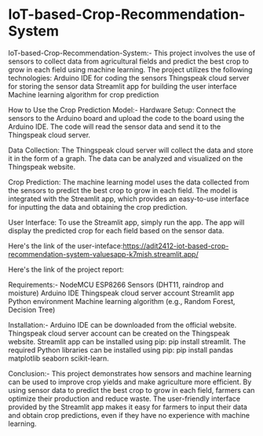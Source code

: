 # IoT-based-Crop-Recommendation-System

IoT-based-Crop-Recommendation-System:- This project involves the use of sensors to collect data from agricultural fields and predict the best crop to grow in each field using machine learning. The project utilizes the following technologies: Arduino IDE for coding the sensors Thingspeak cloud server for storing the sensor data Streamlit app for building the user interface Machine learning algorithm for crop prediction

How to Use the Crop Prediction Model:- 
Hardware Setup: Connect the sensors to the Arduino board and upload the code to the board using the Arduino IDE. The code will read the sensor data and send it to the Thingspeak cloud server.

Data Collection: The Thingspeak cloud server will collect the data and store it in the form of a graph. The data can be analyzed and visualized on the Thingspeak website.

Crop Prediction: The machine learning model uses the data collected from the sensors to predict the best crop to grow in each field. The model is integrated with the Streamlit app, which provides an easy-to-use interface for inputting the data and obtaining the crop prediction.

User Interface: To use the Streamlit app, simply run the app. The app will display the predicted crop for each field based on the sensor data.

Here's the link of the user-inteface:https://adit2412-iot-based-crop-recommendation-system-valuesapp-k7mish.streamlit.app/




Here's the link of the project report:

Requirements:- NodeMCU ESP8266 Sensors (DHT11, raindrop and moisture) Arduino IDE Thingspeak cloud server account Streamlit app Python environment Machine learning algorithm (e.g., Random Forest, Decision Tree)

Installation:- Arduino IDE can be downloaded from the official website. Thingspeak cloud server account can be created on the Thingspeak website. Streamlit app can be installed using pip: pip install streamlit. The required Python libraries can be installed using pip: pip install pandas matplotlib seaborn scikit-learn.

Conclusion:- This project demonstrates how sensors and machine learning can be used to improve crop yields and make agriculture more efficient. By using sensor data to predict the best crop to grow in each field, farmers can optimize their production and reduce waste. The user-friendly interface provided by the Streamlit app makes it easy for farmers to input their data and obtain crop predictions, even if they have no experience with machine learning.
